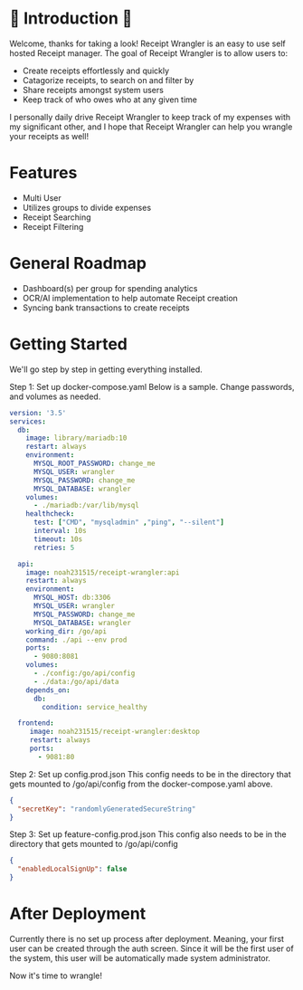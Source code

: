 # 🧾 Introduction 🧾

Welcome, thanks for taking a look! Receipt Wrangler is an easy to use self hosted Receipt manager.
The goal of Receipt Wrangler is to allow users to:

* Create receipts effortlessly and quickly
* Catagorize receipts, to search on and filter by
* Share receipts amongst system users
* Keep track of who owes who at any given time

I personally daily drive Receipt Wrangler to keep track of my expenses with my significant other, and I hope that Receipt Wrangler can help you wrangle your receipts as well!

# Features
* Multi User
* Utilizes groups to divide expenses
* Receipt Searching
* Receipt Filtering

# General Roadmap
* Dashboard(s) per group for spending analytics
* OCR/AI implementation to help automate Receipt creation
* Syncing bank transactions to create receipts

# Getting Started
We'll go step by step in getting everything installed.

Step 1: Set up docker-compose.yaml
Below is a sample. Change passwords, and volumes as needed.
```yaml
version: '3.5'
services:
  db:
    image: library/mariadb:10
    restart: always
    environment:
      MYSQL_ROOT_PASSWORD: change_me
      MYSQL_USER: wrangler
      MYSQL_PASSWORD: change_me
      MYSQL_DATABASE: wrangler
    volumes:
      - ./mariadb:/var/lib/mysql
    healthcheck:
      test: ["CMD", "mysqladmin" ,"ping", "--silent"]
      interval: 10s
      timeout: 10s
      retries: 5

  api:
    image: noah231515/receipt-wrangler:api
    restart: always
    environment:
      MYSQL_HOST: db:3306
      MYSQL_USER: wrangler
      MYSQL_PASSWORD: change_me
      MYSQL_DATABASE: wrangler
    working_dir: /go/api
    command: ./api --env prod
    ports:
      - 9080:8081
    volumes:
      - ./config:/go/api/config
      - ./data:/go/api/data
    depends_on:
      db:
        condition: service_healthy

  frontend:
     image: noah231515/receipt-wrangler:desktop
     restart: always
     ports:
       - 9081:80
```

Step 2: Set up config.prod.json
This config needs to be in the directory that gets mounted to /go/api/config from the docker-compose.yaml above.
```json
{
  "secretKey": "randomlyGeneratedSecureString"
}
```

Step 3: Set up feature-config.prod.json
This config also needs to be in the directory that gets mounted to /go/api/config
```json
{
  "enabledLocalSignUp": false
}
```

# After Deployment
Currently there is no set up process after deployment. Meaning, your first user can be created through the auth screen.
Since it will be the first user of the system, this user will be automatically made system administrator.

Now it's time to wrangle!
